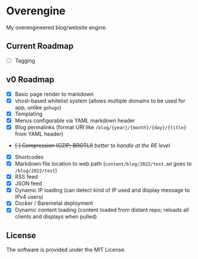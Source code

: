 # Overengine

My overengineered blog/website engine.

## Current Roadmap

 - [ ] Tagging

## v0 Roadmap

 - [x] Basic page render to markdown
 - [x] vhost-based whitelist system (allows multiple domains to be used for app, unlike `gohugo`)
 - [x] Templating
 - [x] Menus configurable via YAML markdown header
 - [x] Blog permalinks (format URI like `/blog/{year}/{month}/{day}/{title}` from YAML header)
 - ~~[ ] Compression (GZIP; BROTLI)~~ *better to handle at the RE level*
 - [x] Shortcodes
 - [x] Markdown file location to web path (`content/blog/2022/test.md` goes to `/blog/2022/test`)
 - [x] RSS feed
 - [x] JSON feed
 - [x] Dynamic IP loading (can detect kind of IP used and display message to IPv4 users)
 - [X] Docker / Baremetal deployment
 - [x] Dynamic content loading (content loaded from distant repo; reloads all clients and displays when pulled)

## License

The software is provided under the MIT License.

